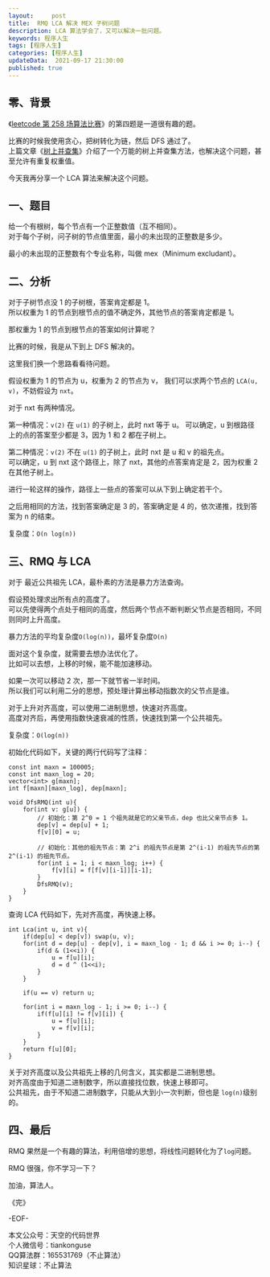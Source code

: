 ```yaml
---   
layout:     post  
title:  RMQ LCA 解决 MEX 子树问题
description: LCA 算法学会了，又可以解决一批问题。     
keywords: 程序人生  
tags: [程序人生]    
categories: [程序人生]  
updateData:  2021-09-17 21:30:00  
published: true  
---  
```



## 零、背景  


《[leetcode 第 258 场算法比赛](https://mp.weixin.qq.com/s/m55Do8IQPU4RcAPs2uX1uA)》的第四题是一道很有趣的题。  


比赛的时候我使用贪心，把树转化为链，然后 DFS 通过了。  
上篇文章《[树上并查集](https://mp.weixin.qq.com/s/JEZ0-uqSrfBHZZask3PPBA)》介绍了一个万能的树上并查集方法，也解决这个问题，甚至允许有重复权重值。  


今天我再分享一个 LCA 算法来解决这个问题。  


## 一、题目  


给一个有根树，每个节点有一个正整数值（互不相同）。  
对于每个子树，问子树的节点值里面，最小的未出现的正整数是多少。  


最小的未出现的正整数有个专业名称，叫做 mex（Minimum excludant）。  


## 二、分析  



对于子树节点没 1 的子树根，答案肯定都是 1。  
所以权重为 1 的节点到根节点的值不确定外，其他节点的答案肯定都是 1。  


那权重为 1 的节点到根节点的答案如何计算呢？  


比赛的时候，我是从下到上 DFS 解决的。  


这里我们换一个思路看看待问题。  


假设权重为 1 的节点为 u，权重为 2 的节点为 v， 我们可以求两个节点的 `LCA(u, v)`，不妨假设为 `nxt`。  


对于 nxt 有两种情况。  


第一种情况：`v(2)` 在 `u(1)` 的子树上，此时 nxt 等于 u。
可以确定，u 到根路径上的点的答案至少都是 3，因为 1 和 2 都在子树上。  


第二种情况：`v(2)` 不在 `u(1)` 的子树上，此时 nxt 是 u 和 v 的祖先点。  
可以确定，u 到 nxt 这个路径上，除了 nxt，其他的点答案肯定是 2，因为权重 2 在其他子树上。  


进行一轮这样的操作，路径上一些点的答案可以从下到上确定若干个。  


之后用相同的方法，找到答案确定是 3 的，答案确定是 4 的，依次递推，找到答案为 n 的结束。  


复杂度：`O(n log(n))`  


## 三、RMQ 与 LCA


对于 最近公共祖先 LCA，最朴素的方法是暴力方法查询。  


假设预处理求出所有点的高度了。  
可以先使得两个点处于相同的高度，然后两个节点不断判断父节点是否相同，不同则同时上升高度。  


暴力方法的平均复杂度`O(log(n))`，最坏复杂度`O(n)`


面对这个复杂度，就需要去想办法优化了。  
比如可以去想，上移的时候，能不能加速移动。  


如果一次可以移动 2 次，那一下就节省一半时间。  
所以我们可以利用二分的思想，预处理计算出移动指数次的父节点是谁。  


对于上升对齐高度，可以使用二进制思想，快速对齐高度。  
高度对齐后，再使用指数快速衰减的性质，快速找到第一个公共祖先。  


复杂度：`O(log(n))`


初始化代码如下，关键的两行代码写了注释：  


```
const int maxn = 100005;
const int maxn_log = 20;
vector<int> g[maxn];
int f[maxn][maxn_log], dep[maxn];

void DfsRMQ(int u){
    for(int v: g[u]) {
        // 初始化：第 2^0 = 1 个祖先就是它的父亲节点，dep 也比父亲节点多 1。
        dep[v] = dep[u] + 1;
        f[v][0] = u; 

        // 初始化：其他的祖先节点：第 2^i 的祖先节点是第 2^(i-1) 的祖先节点的第 2^(i-1) 的祖先节点。
        for(int i = 1; i < maxn_log; i++) {
            f[v][i] = f[f[v][i-1]][i-1];
        }
        DfsRMQ(v);
    }
}
```

查询 LCA 代码如下，先对齐高度，再快速上移。  


```
int Lca(int u, int v){
    if(dep[u] < dep[v]) swap(u, v);
    for(int d = dep[u] - dep[v], i = maxn_log - 1; d && i >= 0; i--) {
        if(d & (1<<i)) {
            u = f[u][i];
            d = d ^ (1<<i);
        }
    }

    if(u == v) return u;

    for(int i = maxn_log - 1; i >= 0; i--) {
        if(f[u][i] != f[v][i]) {
            u = f[u][i];
            v = f[v][i];
        }
    }
    return f[u][0];
}
```

关于对齐高度以及公共祖先上移的几何含义，其实都是二进制思想。  
对齐高度由于知道二进制数字，所以直接找位数，快速上移即可。  
公共祖先，由于不知道二进制数字，只能从大到小一次判断，但也是 `log(n)`级别的。  


## 四、最后  


RMQ 果然是一个有趣的算法，利用倍增的思想，将线性问题转化为了`log`问题。  


RMQ 很强，你不学习一下？  


加油，算法人。  


《完》  


-EOF-  



本文公众号：天空的代码世界  
个人微信号：tiankonguse  
QQ算法群：165531769（不止算法）  
知识星球：不止算法  

